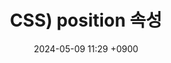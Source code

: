 ---
layout: post
title: CSS) position 속성
date: 2024-05-09 11:29 +0900
description: github에 대한 여러가지 설명들
image: ../assets/img/blog_img24.jpg
category: 코딩
tags: git github
published: true
sitemap: true
---